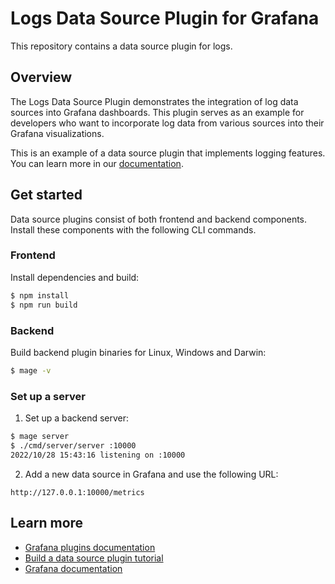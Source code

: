 # Logs Data Source Plugin for Grafana 

This repository contains a data source plugin for logs.

## Overview

The Logs Data Source Plugin demonstrates the integration of log data sources into Grafana dashboards. This plugin serves as an example for developers who want to incorporate log data from various sources into their Grafana visualizations.

This is an example of a data source plugin that implements logging features. You can learn more in our [documentation](https://grafana.com/developers/plugin-tools/tutorials/build-a-logs-data-source-plugin).

## Get started

Data source plugins consist of both frontend and backend components. Install these components with the following CLI commands.

### Frontend

Install dependencies and build:

```bash
$ npm install
$ npm run build
```

### Backend

Build backend plugin binaries for Linux, Windows and Darwin:

```bash
$ mage -v
```

### Set up a server

1. Set up a backend server:


```bash
$ mage server
$ ./cmd/server/server :10000
2022/10/28 15:43:16 listening on :10000
```

2. Add a new data source in Grafana and use the following URL:

```
http://127.0.0.1:10000/metrics
```

## Learn more

- [Grafana plugins documentation](https://grafana.com/developers/plugin-tools/)
- [Build a data source plugin tutorial](https://grafana.com/developers/plugin-tools/tutorials/build-a-data-source-plugin)
- [Grafana documentation](https://grafana.com/docs/)